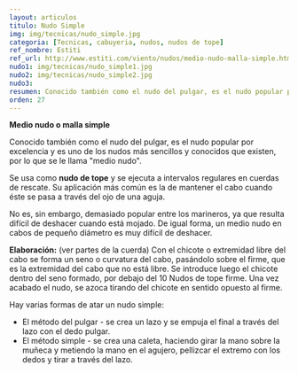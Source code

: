 ```yaml
---
layout: articulos
titulo: Nudo Simple
img: img/tecnicas/nudo_simple.jpg
categoria: [Tecnicas, cabuyeria, nudos, nudos de tope]
ref_nombre: Estiti
ref_url: http://www.estiti.com/viento/nudos/medio-nudo-malla-simple.html
nudo1: img/tecnicas/nudo_simple1.jpg
nudo2: img/tecnicas/nudo_simple2.jpg
nudo3: 
resumen: Conocido también como el nudo del pulgar, es el nudo popular por excelencia y es uno de los nudos más sencillos y conocidos que existen...
orden: 27
---
```

**Medio nudo o malla simple**

Conocido también como el nudo del pulgar, es el nudo popular por excelencia y es uno de los nudos más sencillos y conocidos que existen, por lo que se le llama "medio nudo".

Se usa como **nudo de tope** y se ejecuta a intervalos regulares en cuerdas de rescate. Su aplicación más común es la de mantener el cabo cuando éste se pasa a través del ojo de una aguja.

No es, sin embargo, demasiado popular entre los marineros, ya que resulta difícil de deshacer cuando está mojado. De igual forma, un medio nudo en cabos de pequeño diámetro es muy difícil de deshacer.

**Elaboración:** (ver partes de la cuerda) Con el chicote o extremidad libre del cabo se forma un seno o curvatura del cabo, pasándolo sobre el firme, que es la extremidad del cabo que no está libre. Se introduce luego el chicote dentro del seno formado, por debajo del 10 Nudos de tope firme. Una vez acabado el nudo, se azoca tirando del chicote en sentido opuesto al firme.

Hay varias formas de atar un nudo simple:

- El método del pulgar - se crea un lazo y se empuja el final a través del lazo con el dedo pulgar.
- El método simple - se crea una caleta, haciendo girar la mano sobre la muñeca y metiendo la mano en el agujero, pellizcar el extremo con los dedos y tirar a través del lazo.